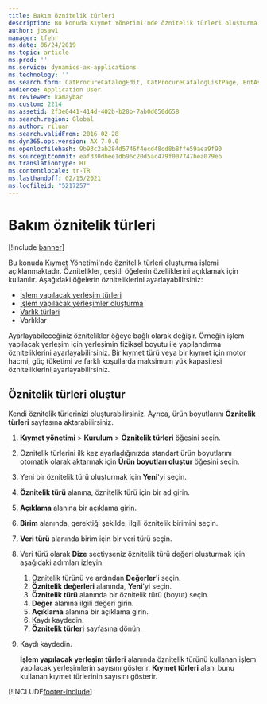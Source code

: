 ```yaml
---
title: Bakım öznitelik türleri
description: Bu konuda Kıymet Yönetimi'nde öznitelik türleri oluşturma işlemi açıklanmaktadır.
author: josaw1
manager: tfehr
ms.date: 06/24/2019
ms.topic: article
ms.prod: ''
ms.service: dynamics-ax-applications
ms.technology: ''
ms.search.form: CatProcureCatalogEdit, CatProcureCatalogListPage, EntAssetFunctionalLocationTypeCopy, EntAssetAttributeType, EntAssetAttributeTypeValue, EntAssetFunctionalLocationType
audience: Application User
ms.reviewer: kamaybac
ms.custom: 2214
ms.assetid: 2f3e0441-414d-402b-b28b-7ab0d650d658
ms.search.region: Global
ms.author: riluan
ms.search.validFrom: 2016-02-28
ms.dyn365.ops.version: AX 7.0.0
ms.openlocfilehash: 9b93c2ab284d5746f4ecd48cd8b8ffe59aea9f90
ms.sourcegitcommit: eaf330dbee1db96c20d5ac479f007747bea079eb
ms.translationtype: HT
ms.contentlocale: tr-TR
ms.lasthandoff: 02/15/2021
ms.locfileid: "5217257"
---
```

# <a name="maintenance-attribute-types"></a>Bakım öznitelik türleri

[!include [banner](../../includes/banner.md)]

 

Bu konuda Kıymet Yönetimi'nde öznitelik türleri oluşturma işlemi açıklanmaktadır. Öznitelikler, çeşitli öğelerin özelliklerini açıklamak için kullanılır. Aşağıdaki öğelerin özniteliklerini ayarlayabilirsiniz:

- [İşlem yapılacak yerleşim türleri](../setup-for-functional-locations/functional-location-types.md)
- [İşlem yapılacak yerleşimler oluşturma](../functional-locations/create-functional-locations.md)
- [Varlık türleri](../setup-for-objects/object-types.md)
- Varlıklar

Ayarlayabileceğiniz öznitelikler öğeye bağlı olarak değişir. Örneğin işlem yapılacak yerleşim için yerleşimin fiziksel boyutu ile yapılandırma özniteliklerini ayarlayabilirsiniz. Bir kıymet türü veya bir kıymet için motor hacmi, güç tüketimi ve farklı koşullarda maksimum yük kapasitesi özniteliklerini ayarlayabilirsiniz.

## <a name="create-attribute-types"></a>Öznitelik türleri oluştur

Kendi öznitelik türlerinizi oluşturabilirsiniz. Ayrıca, ürün boyutlarını **Öznitelik türleri** sayfasına aktarabilirsiniz.

1. **Kıymet yönetimi** \> **Kurulum** \> **Öznitelik türleri** öğesini seçin.
2. Öznitelik türlerini ilk kez ayarladığınızda standart ürün boyutlarını otomatik olarak aktarmak için **Ürün boyutları oluştur** öğesini seçin.
3. Yeni bir öznitelik türü oluşturmak için **Yeni**'yi seçin.
4. **Öznitelik türü** alanına, öznitelik türü için bir ad girin.
5. **Açıklama** alanına bir açıklama girin.
6. **Birim** alanında, gerektiği şekilde, ilgili öznitelik birimini seçin.
7. **Veri türü** alanında birim için bir veri türü seçin.
8. Veri türü olarak **Dize** seçtiyseniz öznitelik türü değeri oluşturmak için aşağıdaki adımları izleyin:

    1. Öznitelik türünü ve ardından **Değerler**'i seçin.
    2. **Öznitelik değerleri** alanında, **Yeni**'yi seçin.
    3. **Öznitelik türü** alanında bir öznitelik türü (boyut) seçin.
    4. **Değer** alanına ilgili değeri girin.
    5. **Açıklama** alanına bir açıklama girin.
    6. Kaydı kaydedin.
    7. **Öznitelik türleri** sayfasına dönün.

9. Kaydı kaydedin.

    **İşlem yapılacak yerleşim türleri** alanında öznitelik türünü kullanan işlem yapılacak yerleşimlerin sayısını gösterir. **Kıymet türleri** alanı bunu kullanan kıymet türlerinin sayısını gösterir.


[!INCLUDE[footer-include](../../../includes/footer-banner.md)]
